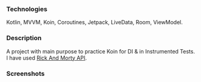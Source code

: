 ### Technologies

Kotlin, MVVM, Koin, Coroutines, Jetpack, LiveData, Room, ViewModel.

### Description

A project with main purpose to practice Koin for DI & in Instrumented Tests.
I have used [Rick And Morty API](https://rickandmortyapi.com).

### Screenshots
